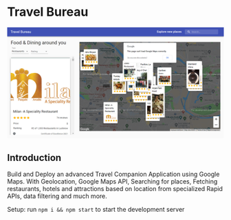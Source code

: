 # Travel Bureau

<img src="https://github.com/himanshukaushal123/Travel-Bureau-Main/blob/main/Travel-Bureau/project_travel_bureau/public/screencapture-localhost-3001-2021-12-08-23_04_05%20(1).png">

## Introduction
Build and Deploy an advanced Travel Companion Application using Google Maps. With Geolocation, Google Maps API, Searching for places, Fetching restaurants, hotels and attractions based on location from specialized Rapid APIs, data filtering and much more.

Setup: run ```npm i && npm start``` to start the development server
